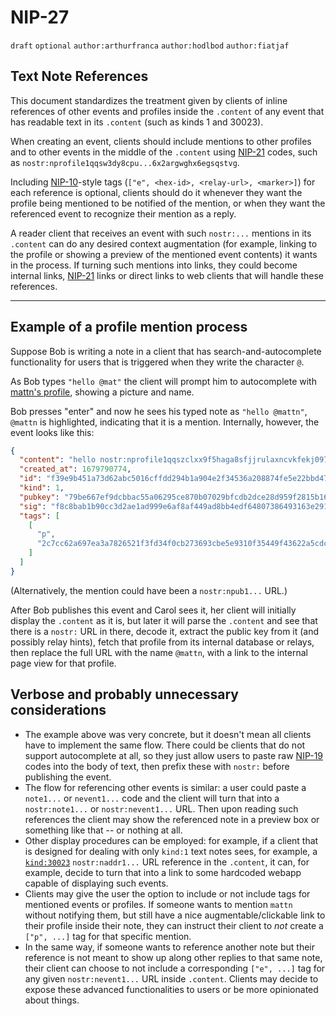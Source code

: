 # NIP-27

`draft` `optional` `author:arthurfranca` `author:hodlbod` `author:fiatjaf`

## Text Note References

This document standardizes the treatment given by clients of inline references of other events and profiles inside the `.content` of any event that has readable text in its `.content` (such as kinds 1 and 30023).

When creating an event, clients should include mentions to other profiles and to other events in the middle of the `.content` using [NIP-21](21.md) codes, such as `nostr:nprofile1qqsw3dy8cpu...6x2argwghx6egsqstvg`.

Including [NIP-10](10.md)-style tags (`["e", <hex-id>, <relay-url>, <marker>]`) for each reference is optional, clients should do it whenever they want the profile being mentioned to be notified of the mention, or when they want the referenced event to recognize their mention as a reply.

A reader client that receives an event with such `nostr:...` mentions in its `.content` can do any desired context augmentation (for example, linking to the profile or showing a preview of the mentioned event contents) it wants in the process. If turning such mentions into links, they could become internal links, [NIP-21](21.md) links or direct links to web clients that will handle these references.

---

## Example of a profile mention process

Suppose Bob is writing a note in a client that has search-and-autocomplete functionality for users that is triggered when they write the character `@`.

As Bob types `"hello @mat"` the client will prompt him to autocomplete with [mattn's profile](https://gateway.nostr.com/p/2c7cc62a697ea3a7826521f3fd34f0cb273693cbe5e9310f35449f43622a5cdc), showing a picture and name.

Bob presses "enter" and now he sees his typed note as `"hello @mattn"`, `@mattn` is highlighted, indicating that it is a mention. Internally, however, the event looks like this:

```json
{
  "content": "hello nostr:nprofile1qqszclxx9f5haga8sfjjrulaxncvkfekj097t6f3pu65f86rvg49ehqj6f9dh",
  "created_at": 1679790774,
  "id": "f39e9b451a73d62abc5016cffdd294b1a904e2f34536a208874fe5e22bbd47cf",
  "kind": 1,
  "pubkey": "79be667ef9dcbbac55a06295ce870b07029bfcdb2dce28d959f2815b16f81798",
  "sig": "f8c8bab1b90cc3d2ae1ad999e6af8af449ad8bb4edf64807386493163e29162b5852a796a8f474d6b1001cddbaac0de4392838574f5366f03cc94cf5dfb43f4d",
  "tags": [
    [
      "p",
      "2c7cc62a697ea3a7826521f3fd34f0cb273693cbe5e9310f35449f43622a5cdc"
    ]
  ]
}
```

(Alternatively, the mention could have been a `nostr:npub1...` URL.)

After Bob publishes this event and Carol sees it, her client will initially display the `.content` as it is, but later it will parse the `.content` and see that there is a `nostr:` URL in there, decode it, extract the public key from it (and possibly relay hints), fetch that profile from its internal database or relays, then replace the full URL with the name `@mattn`, with a link to the internal page view for that profile.

## Verbose and probably unnecessary considerations

- The example above was very concrete, but it doesn't mean all clients have to implement the same flow. There could be clients that do not support autocomplete at all, so they just allow users to paste raw [NIP-19](19.md) codes into the body of text, then prefix these with `nostr:` before publishing the event.
- The flow for referencing other events is similar: a user could paste a `note1...` or `nevent1...` code and the client will turn that into a `nostr:note1...` or `nostr:nevent1...` URL. Then upon reading such references the client may show the referenced note in a preview box or something like that -- or nothing at all.
- Other display procedures can be employed: for example, if a client that is designed for dealing with only `kind:1` text notes sees, for example, a [`kind:30023`](23.md) `nostr:naddr1...` URL reference in the `.content`, it can, for example, decide to turn that into a link to some hardcoded webapp capable of displaying such events.
- Clients may give the user the option to include or not include tags for mentioned events or profiles. If someone wants to mention `mattn` without notifying them, but still have a nice augmentable/clickable link to their profile inside their note, they can instruct their client to _not_ create a `["p", ...]` tag for that specific mention.
- In the same way, if someone wants to reference another note but their reference is not meant to show up along other replies to that same note, their client can choose to not include a corresponding `["e", ...]` tag for any given `nostr:nevent1...` URL inside `.content`. Clients may decide to expose these advanced functionalities to users or be more opinionated about things.
